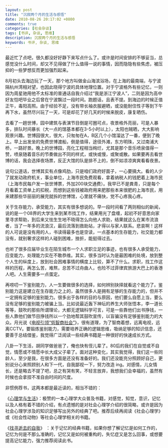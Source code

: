 ```yaml
---
layout: post
title: "沉寂两个月的生活与感悟"
date: 2010-08-26 20:17:02 +0800
comments: true
categories: [社会杂谈]
tags: [书评, 杂谈, 思维]
description: 沉寂两个月的生活与感悟
keywords: 书评, 杂谈, 思维
---
```


最近忙了点吧，很久都没好好静下来写点什么了。或许是时间安排的不够妥当，总感觉没什么时间，却又不见得做了什么值得一说的事情，因而隐隐有些焦虑，被压抑的一些梦想反而更加强烈起来。  

<!--more-->

8月初头去海边玩了一天，那个地方叫做金山海滨浴场，在上海的最南端，与宁波隔杭州湾相对望，也因此晓得宁波的具体地理位置。对于宁波格外有些记忆，一则因为周星驰用他不太标准的普通话自我介绍过“我是浙江宁波人”，二则是因为高中好友恺吧毕业之后曾在宁波飘过一段时间。跑题话，且表不提。到海边的时候正值正午，毒阳高照。由于经验不足，没有带长袖衣服避晒，或没能耐住性子等到下午再下水，虽然尽兴玩了一天，可是却花了好几天的时候来脱皮，康复晒伤。  

去看了一趟世博，园中建筑与表演节目倒是可圈可点，夜景格外亮丽，可是人暴多，排队时间暴长（大一点的馆基本都在3-5小时以上），太阳也贼晒，大大影响观景兴趣。世博园很大，很大，只匆匆在A，B区几个小馆溜达了一番，便到了晚上。早上出发坐的免费世博渡船，倒是值得，途径外滩，东方明珠，又过南浦大桥，一路好景。晚上的世博园，亮化工程相当绚烂，尤其是那个音乐喷泉值得一赞，喷泉随着音乐的节奏做出不同的样式，或快或慢，或聚或散。如果要再去看世博的话，我会选择夜场票，反正大馆的队是排不上的，倒不如凉凉爽爽看看夜景。

说句公道话，世博其实有点像鸡肋，只是咱们政府好面子，一心要搞大。看的人少了就发动政府机关，事业单位，上海市民免费观看，拿着纳税人的钱肥着上海市民（上海市民每户发一张世博票，外加200块交通费）。我早已不是粪青，只是每个月看着工资单上的扣税，而想到这些钱被政府用来肥那些本来很肥的上海市民，用来建那些华丽丽的展完就拆的世博馆，心里就不痛快，党不心疼我心疼。  

关于生存能力，承受能力，其实有很多想说的。早一段时间看了两则相似的新闻，说的是一个08界的大学生来到某市找工作，结果用光了盘缠，起初不好意思向家里寻求帮助，到后来又怯生生地不晓得怎么向他人求助，结果就这么在某市流浪者，当了一年多的流浪汉，最后流落到救助站，才得以与家人联系。悲哀啊！这样的人可说是没有用的人，书读得最多也是空读，一点基本的生存能力，社交能力都没有，就别奢求这样的人碰到困难，挫折，能挺得过去。

也听了很多应届毕业生在陌生城市一个人求职立足的事迹，也有很多人承受能力，应变能力，处理能力实在不敢恭维。其实，很多当时认为是最困难的处境，放到整个人生的纵度上，放到社会困难事情的横度上比较，算不了什么。求职，找工作这样的历程，再怎么苦，难熬，总苦不过舟曲人，也险不过菲律宾旅游大巴上的香港人吧。人生需要多一点蛋定。  

再唠叨一下鉴别能力，人一生要做很多的选择，如何辨别抉择就看这个能力了。鉴别能力这是建立在生存能力之上的，虽然很多人是拥有足够的生存能力的，但并不一定拥有足够的鉴别能力。很多出于各样的目的与原因，他们要么自愿上当，要么没有足够的鉴别能力被骗上当。比如说最近轰下神坛的养生大师张悟本，李一道长等等，鼓吹的那些所谓理论，大都无逻辑科学可言，可是一些靠他们出书挣钱，一些人靠他们做节目挣钱所以一个劲地帮其鼓吹宣传，以盲骗没有足够鉴别能力的大众。月光说《[电视引领“低智商社会”](http://www.williamlong.info/archives/2290.html)》，很有道理，为了智商着想，远离电视，远离CCTV。要锻炼鉴别能力，需要培养正确的逻辑思维，吸纳足够的知识信息，还要善于总结借鉴，我觉得广泛阅读一些经典书籍是一种很好的快速成长方式。  

八卦一下生活，胡同学做爸爸了，俺也快有侄儿辈了。80后的我们在自觉或不自觉，情愿或不情愿中长大成父子辈了。面对这种变化，其实我觉得，我们这一些同龄人，至少是我，在很多方面是还没有准备好的。我们还没能充分照顾好自己，更别说分心来照顾别人和下一代，自我鄙视一下，努力改造 ing。对感情，儿女情长，还是略去不提了吧，总之有哭有笑，不轻言放弃，我想我们会幸福的，虽然有时候也会拿捏不准自由时间的尺度。  

非惯例荐书，这两本都是最近读的，相当不错的： 

《[心理学与生活](http://book.douban.com/subject/1032501/)》：极赞的一本心理学大众普及书籍，对感觉，知觉，意识，记忆以及人格有着不错的介绍，有点遗憾的是对社会心理学介绍的很简略，或许是因为社会心理学涉及的知识足够写出另外的经典了吧。推荐后续再阅读《社会心理学》或《社会性动物》等社会心理学相关的书籍。  

《[找寻逝去的自我](http://book.douban.com/subject/1315575/)》 ：关于记忆的经典书籍，如果你想了解记忆是如何工作的，记忆为何是不那么准确的，记忆又是如何被重构的，失忆症又是怎么回事，或想要提高记忆能力，强力推荐阅读此书。  
